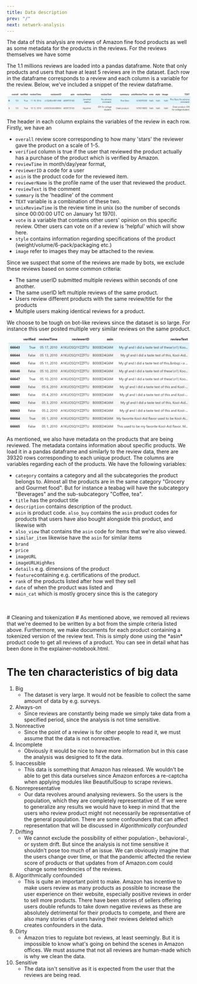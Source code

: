 ```yaml
---
title: Data description
prev: "/"
next: network-analysis
---
```


The data of this analysis are reviews of Amazon fine food products as well as some 
metadata for the products in the reviews. For the reviews themselves we have some 

The 1.1 millions reviews are loaded into a pandas dataframe. Note that only products and users that have at
least 5 reviews are in the dataset. Each row in the dataframe
corresponds to a review and each column is a variable for the review. Below, we've
included a snippet of the review dataframe.

<img src="/images/data_example.PNG" title="Snippet of 2 reviews"/>

The header in each column explains the variables of the review in each row. Firstly,
we have an 
* ``overall``  review score corresponding to how many 'stars' the reviewer gave
the product on a scale of 1-5. 
* ```verified``` column is true if the user that reviewed
the product actually has a purchase of the product which is verified by Amazon. 
* ```reviewTime``` in month/day/year format,
* ```reviewerID``` a code for a user 
* ```asin``` is the product code for the reviewed item. 
* ```reviewerName``` is the profile name of the user that reviewed the product. 
* ```reviewText``` is the comment 
* ```summary``` is the 'headline' of the comment
* ```TEXT``` variable is a combination of these two. 
* ```unixReviewTime``` is the review time in unix (so the number of seconds
since 00:00:00 UTC on January 1st 1970).
* ```vote``` is a variable that contains 
other users' opinion on this specific review. Other users can vote on if a review
is 'helpful' which will show here. 
* ```style``` contains information regarding 
specifications of the product (weight/volume/6-pack/packaging etc.)
* ```image``` refer to images they may be attached to the review.


Since we suspect that some of the reviews are made by bots, we exclude these reviews based 
on some common criteria:
* The same userID submitted multiple reviews within seconds of one another.
* The same userID left multiple reviews of the same product.
* Users review different products with the same review/title for the products
* Multiple users making identical reviews for a product.

We choose to be tough on bot-like reviews since the dataset is so large.
For instance this user posted multiple very similar reviews on the same product.


<img src="/images/repeated_review.PNG">

As mentioned, we also have metadata on the products that are being reviewed. The
metadata contains information about specific products. We load it in a pandas
dataframe and similarly to the review data, there are 39320 rows corresponding to 
each unique product. The columns are variables regarding each of the products. We
have the following variables:
* `category` contains a category and all the subcategories the product belongs to.
Almost all the products are in the same category "Grocery and Gourmet food". But for 
instance a teabag will have the subcategory "Beverages" and the sub-subcategory 
"Coffee, tea". 
* `title` has the product title
* `description` contains description of the product.
* `asin` is product code.
`also_buy` contains the `asin` product codes for 
products that users have also bought alongside this product, and likewise with 
* `also_view` that contains the `asin` code for items that we're also viewed. 
* `similar_item` likewise have the `asin` for similar items
* `brand` 
* `price`
* `imageURL`
* `imageURLHighRes`
* `details` e.g. dimensions of the product
* `feature`containing e.g. certifications of the product.
* `rank` of the products listed after how well they sell
* `date` of when the product was listed and 
* `main_cat` which is mostly grocery since this is the category
<br>
<br>
# Cleaning and tokenization #
As mentioned above, we removed all reviews that we're deemed to be written by a bot from the simple
criteria listed above. Furthermore, we make documents for each product containing a tokenized version
of the review text. This is simply done using the *asin* product code to get
all reviews of a product. You can see in detail what has been done in the explainer-notebook.html.

# The ten characteristics of big data #
1. Big
   * The dataset is very large. It would not be feasible to collect the same amount of data by e.g. surveys. 
2. Always-on
   * Since reviews are constantly being made we simply take data from a specified period, since the
   analysis is not time sensitive.
3. Nonreactive
   * Since the point of a review is for other people to read it, we must assume that the data is not nonreactive.
4. Incomplete
   * Obviously it would be nice to have more information but in this case the analysis was designed to
   fit the data.
5. Inaccessible
   * This data is something that Amazon has released. We wouldn't be able to get this data ourselves since
   Amazon enforces a re-captcha when applying modules like BeautifulSoup to scrape reviews.
6. Nonrepresentative
   * Our data revolves around analysing reviewers. So the users is the population, which they are completely
   representative of. If we were to generalize any results we would have to keep in mind that the users who
   review product might not necessarily be representative of the general population. There are some confounders
   that can affect representation that will be discussed in *Algorithmically confounded*
7. Drifting
   * We cannot exclude the possibility of either population-, behavioral-, or system drift. But since the
   analysis is not time sensitive it shouldn't pose too much of an issue. We can obviously imagine that the
   users change over time, or that the pandemic affected the review score of products or that updates from 
   of Amazon.com could change some tendencies of the reviews. 
8. Algorithmically confounded
   * This is quite an important point to make. Amazon has incentive to make users review as many products
   as possible to increase the user experience on their website, especially positive reviews in order to
   sell more products. There have been stories of sellers offering users double refunds to take
   down negative reviews as these are absolutely detrimental for their products to compete, and there are
   also many stories of users having their reviews deleted which creates confounders in the data.
9. Dirty
   * Amazon tries to regulate bot reviews, at least seemingly. But it is impossible to know what's going on
   behind the scenes in Amazon offices. We must assume that not all reviews are human-made which is why we
   clean the data.
10. Sensitive
    * The data isn't sensitive as it is expected from the user that the reviews are being read.
